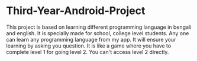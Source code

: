 # Third-Year-Android-Project
This project is based on learning different programming language in bengali and english. It is specially made for school, college level students. Any one can learn any programming language from my app. It will ensure your learning by asking you question. It is like a game where you have to complete level 1 for going level 2. You can't access level 2 directly.
